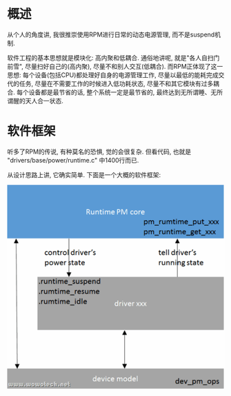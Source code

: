 
# 概述

从个人的角度讲, 我很推崇使用RPM进行日常的动态电源管理, 而不是suspend机制.

软件工程的基本思想就是模块化: 高内聚和低耦合. 通俗地讲呢, 就是"各人自扫门前雪", 尽量扫好自己的(高内聚), 尽量不和别人交互(低耦合). 而RPM正体现了这一思想: 每个设备(包括CPU)都处理好自身的电源管理工作, 尽量以最低的能耗完成交代的任务, 尽量在不需要工作的时候进入低功耗状态, 尽量不和其它模块有过多耦合. 每个设备都是最节省的话, 整个系统一定是最节省的, 最终达到无所谓睡、无所谓醒的天人合一状态.

# 软件框架

听多了RPM的传说, 有种莫名的恐惧, 觉的会很复杂. 但看代码, 也就是 "drivers/base/power/runtime.c" 中1400行而已.

从设计思路上讲, 它确实简单. 下面是一个大概的软件框架:

![2024-03-20-22-12-29.png](./images/2024-03-20-22-12-29.png)

